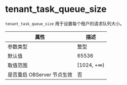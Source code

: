 # tenant_task_queue_size

`tenant_task_queue_size` 用于设置每个租户的请求队列大小。

|      **属性**      |   **描述**    |
|------------------|-------------|
| 参数类型             | 整型          |
| 默认值              | 65536       |
| 取值范围             | \[1024, +∞) |
| 是否重启 OBServer 节点生效 | 否           |
